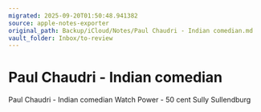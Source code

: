 ```yaml
---
migrated: 2025-09-20T01:50:48.941382
source: apple-notes-exporter
original_path: Backup/iCloud/Notes/Paul Chaudri - Indian comedian.md
vault_folder: Inbox/to-review
---
```

# Paul Chaudri - Indian comedian

Paul Chaudri - Indian comedian
Watch Power - 50 cent
Sully Sullendburg 
